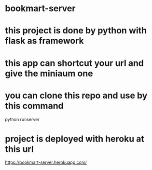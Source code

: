 # bookmart-server
# this project is done by python with flask as framework 
# this app can shortcut your url and give the miniaum one
# you can clone this repo and use by this command 
  python runserver
# project is deployed with heroku at this url 
  https://bookmart-server.herokuapp.com/
